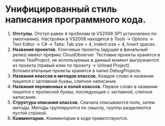# Унифицированный стиль написания программного кода. #

  1. **Отступы.** Отступ равен 4 пробелам (в VS2008 SP1 установлено по умолчанию). Настройки в VS2008 находятся в Tools -> Options -> Text Editor -> C# -> Tabs: Tab size = 4, Indent size = 4, Insert spaces.
  1. **Названия проектов.** Ключевые проекты (идущие в финальный релиз) имеют префикс CloudObserver. Тестовые проекты хранятся в папке TestProject, не используемые в данный момент выгружаются из проекта (правый клик по проекту -> Unload Project). Вспомогательные проекты хранятся в папке DebugProjects.
  1. **Названия классов и методов классов.** Каждое слово в названии пишется с заглавной буквы, слитное написание.
  1. **Названия переменных и полей классов.** Первое слово в названии пишется с прописной буквы, последующие с заглавной, слитное написание.
  1. **Структура описания классов.** Сначала описываются поля, затем методы. Методы группируются  по смыслу, группы разделяются пустой строкой.
  1. **Комментарии.** Комментарии в коде приветствуются.